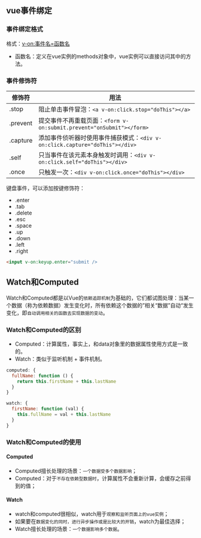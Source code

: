 ## vue事件绑定
### 事件绑定格式
格式：<v-on:事件名=函数名>
- 函数名：定义在vue实例的methods对象中，vue实例可以直接访问其中的方法。

### 事件修饰符
| 修饰符 | 用法 |
| -------------- | --------- |
| .stop | 阻止单击事件冒泡：`<a v-on:click.stop="doThis"></a>` |
| .prevent | 提交事件不再重载页面：`<form v-on:submit.prevent="onSubmit"></form>` |
| .capture | 添加事件侦听器时使用事件捕获模式：`<div v-on:click.capture="doThis"></div>` |
| .self | 只当事件在该元素本身触发时调用：`<div v-on:click.self="doThis"></div>` |
| .once | 只触发一次：`<div v-on:click.once="doThis"></div>` |

键盘事件，可以添加按键修饰符：
- .enter
- .tab
- .delete
- .esc
- .space
- .up
- .down
- .left
- .right
```html
<input v-on:keyup.enter="submit />
```

## Watch和Computed
Watch和Computed都是以Vue的`依赖追踪机制`为基础的，它们都试图处理：当某一个数据（称为依赖数据）发生变化时，所有依赖这个数据的”相关“数据”自动“发生变化，即`自动调用相关的函数去实现数据的变动`。

### Watch和Computed的区别
- Computed：计算属性，事实上，和data对象里的数据属性使用方式是一致的。
- Watch：类似于监听机制 + 事件机制。

```javascript
computed: {
  fullName: function () {
    return this.firstName + this.lastName
  }
}

watch: {
  firstName: function (val) {
    this.fullName = val + this.lastName
  }
}
```

### Watch和Computed的使用

#### Computed
- Computed擅长处理的场景：`一个数据受多个数据影响`；
- Computed：对于`不存在依赖型数据时`，计算属性不会重新计算，会缓存之前得到的值；

#### Watch
- watch和computed很相似，watch用于`观察和监听页面上的vue实例`；
- 如果要在`数据变化的同时，进行异步操作或是比较大的开销`，watch为最佳选择；
- Watch擅长处理的场景：`一个数据影响多个数据`。
